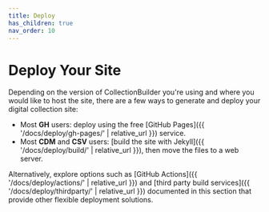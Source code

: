 ```yaml
---
title: Deploy
has_children: true
nav_order: 10
---
```


# Deploy Your Site

Depending on the version of CollectionBuilder you're using and where you would like to host the site, there are a few ways to generate and deploy your digital collection site: 

- Most **GH** users: deploy using the free [GitHub Pages]({{ '/docs/deploy/gh-pages/' | relative_url }}) service.
- Most **CDM** and **CSV** users: [build the site with Jekyll]({{ '/docs/deploy/build/' | relative_url }}), then move the files to a web server. 

Alternatively, explore options such as [GitHub Actions]({{ '/docs/deploy/actions/' | relative_url }}) and [third party build services]({{ '/docs/deploy/thirdparty/' | relative_url }}) documented in this section that provide other flexible deployment solutions.
